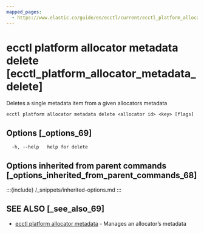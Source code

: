 ```yaml
---
mapped_pages:
  - https://www.elastic.co/guide/en/ecctl/current/ecctl_platform_allocator_metadata_delete.html
---
```


# ecctl platform allocator metadata delete [ecctl_platform_allocator_metadata_delete]

Deletes a single metadata item from a given allocators metadata

```
ecctl platform allocator metadata delete <allocator id> <key> [flags]
```


## Options [_options_69]

```
  -h, --help   help for delete
```


## Options inherited from parent commands [_options_inherited_from_parent_commands_68]

:::{include} /_snippets/inherited-options.md
:::


## SEE ALSO [_see_also_69]

* [ecctl platform allocator metadata](/reference/ecctl_platform_allocator_metadata.md)	 - Manages an allocator’s metadata

